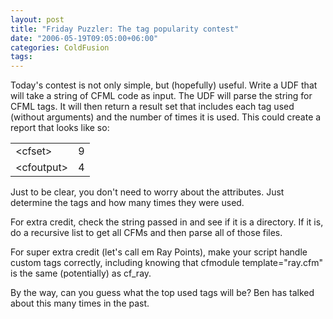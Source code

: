 ```yaml
---
layout: post
title: "Friday Puzzler: The tag popularity contest"
date: "2006-05-19T09:05:00+06:00"
categories: ColdFusion 
tags: 
---
```


Today's contest is not only simple, but (hopefully) useful. Write a UDF that will take a string of CFML code as input. The UDF will parse the string for CFML tags. It will then return a  result set that includes each tag used (without arguments) and the number of times it is used. This could create a report that looks like so:

<table>
<tr>
<td>&lt;cfset&gt;</td>
<td>9</td>
</tr>
<tr>
<td>&lt;cfoutput&gt;</td>
<td>4</td>
</tr>
</table>

Just to be clear, you don't need to worry about the attributes. Just determine the tags and how many times they were used. 

For extra credit, check the string passed in and see if it is a directory. If it is, do a recursive list to get all CFMs and then parse all of those files.

For super extra credit (let's call em Ray Points), make your script handle custom tags correctly, including knowing that cfmodule template="ray.cfm" is the same (potentially) as cf_ray. 

By the way, can you guess what the top used tags will be? Ben has talked about this many times in the past.